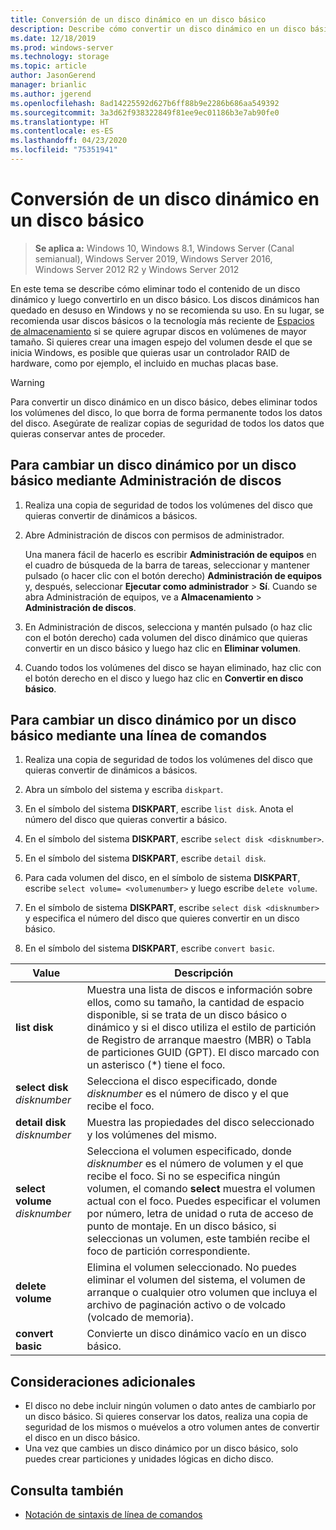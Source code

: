 ```yaml
---
title: Conversión de un disco dinámico en un disco básico
description: Describe cómo convertir un disco dinámico en un disco básico.
ms.date: 12/18/2019
ms.prod: windows-server
ms.technology: storage
ms.topic: article
author: JasonGerend
manager: brianlic
ms.author: jgerend
ms.openlocfilehash: 8ad14225592d627b6ff88b9e2286b686aa549392
ms.sourcegitcommit: 3a3d62f938322849f81ee9ec01186b3e7ab90fe0
ms.translationtype: HT
ms.contentlocale: es-ES
ms.lasthandoff: 04/23/2020
ms.locfileid: "75351941"
---
```

# <a name="change-a-dynamic-disk-back-to-a-basic-disk"></a>Conversión de un disco dinámico en un disco básico

> **Se aplica a:** Windows 10, Windows 8.1, Windows Server (Canal semianual), Windows Server 2019, Windows Server 2016, Windows Server 2012 R2 y Windows Server 2012

En este tema se describe cómo eliminar todo el contenido de un disco dinámico y luego convertirlo en un disco básico. Los discos dinámicos han quedado en desuso en Windows y no se recomienda su uso. En su lugar, se recomienda usar discos básicos o la tecnología más reciente de [Espacios de almacenamiento](https://support.microsoft.com/help/12438/windows-10-storage-spaces) si se quiere agrupar discos en volúmenes de mayor tamaño. Si quieres crear una imagen espejo del volumen desde el que se inicia Windows, es posible que quieras usar un controlador RAID de hardware, como por ejemplo, el incluido en muchas placas base.

> [!WARNING]
> Para convertir un disco dinámico en un disco básico, debes eliminar todos los volúmenes del disco, lo que borra de forma permanente todos los datos del disco. Asegúrate de realizar copias de seguridad de todos los datos que quieras conservar antes de proceder.

## <a name="to-change-a-dynamic-disk-back-to-a-basic-disk-by-using-disk-management"></a>Para cambiar un disco dinámico por un disco básico mediante Administración de discos

1.  Realiza una copia de seguridad de todos los volúmenes del disco que quieras convertir de dinámicos a básicos.

2. Abre Administración de discos con permisos de administrador.

   Una manera fácil de hacerlo es escribir **Administración de equipos** en el cuadro de búsqueda de la barra de tareas, seleccionar y mantener pulsado (o hacer clic con el botón derecho) **Administración de equipos** y, después, seleccionar **Ejecutar como administrador** > **Sí**. Cuando se abra Administración de equipos, ve a **Almacenamiento** > **Administración de discos**.

2.  En Administración de discos, selecciona y mantén pulsado (o haz clic con el botón derecho) cada volumen del disco dinámico que quieras convertir en un disco básico y luego haz clic en **Eliminar volumen**.

3.  Cuando todos los volúmenes del disco se hayan eliminado, haz clic con el botón derecho en el disco y luego haz clic en **Convertir en disco básico**.

## <a name="to-change-a-dynamic-disk-back-to-a-basic-disk-by-using-a-command-line"></a>Para cambiar un disco dinámico por un disco básico mediante una línea de comandos

1.  Realiza una copia de seguridad de todos los volúmenes del disco que quieras convertir de dinámicos a básicos.

2.  Abra un símbolo del sistema y escriba `diskpart`.

3.  En el símbolo del sistema **DISKPART**, escribe `list disk`. Anota el número del disco que quieras convertir a básico.

4.  En el símbolo del sistema **DISKPART**, escribe `select disk <disknumber>`.

5.  En el símbolo del sistema **DISKPART**, escribe `detail disk`.

6.  Para cada volumen del disco, en el símbolo de sistema **DISKPART**, escribe `select volume= <volumenumber>` y luego escribe `delete volume`.

7.  En el símbolo de sistema **DISKPART**, escribe `select disk <disknumber>` y especifica el número del disco que quieres convertir en un disco básico.

8.  En el símbolo del sistema **DISKPART**, escribe `convert basic`.

| Value  | Descripción |
| --- | --- |
| **list disk**                         | Muestra una lista de discos e información sobre ellos, como su tamaño, la cantidad de espacio disponible, si se trata de un disco básico o dinámico y si el disco utiliza el estilo de partición de Registro de arranque maestro (MBR) o Tabla de particiones GUID (GPT). El disco marcado con un asterisco (*) tiene el foco. |
| **select disk** <em>disknumber</em>   | Selecciona el disco especificado, donde <em>disknumber</em> es el número de disco y el que recibe el foco.  |
| **detail disk** <em>disknumber</em>   | Muestra las propiedades del disco seleccionado y los volúmenes del mismo.  |
| **select volume** <em>disknumber</em> | Selecciona el volumen especificado, donde <em>disknumber</em> es el número de volumen y el que recibe el foco. Si no se especifica ningún volumen, el comando **select** muestra el volumen actual con el foco. Puedes especificar el volumen por número, letra de unidad o ruta de acceso de punto de montaje. En un disco básico, si seleccionas un volumen, este también recibe el foco de partición correspondiente. |
| **delete volume**                     | Elimina el volumen seleccionado. No puedes eliminar el volumen del sistema, el volumen de arranque o cualquier otro volumen que incluya el archivo de paginación activo o de volcado (volcado de memoria). |
| **convert basic** | Convierte un disco dinámico vacío en un disco básico.  |

## <a name="additional-considerations"></a>Consideraciones adicionales

-   El disco no debe incluir ningún volumen o dato antes de cambiarlo por un disco básico. Si quieres conservar los datos, realiza una copia de seguridad de los mismos o muévelos a otro volumen antes de convertir el disco en un disco básico.
-   Una vez que cambies un disco dinámico por un disco básico, solo puedes crear particiones y unidades lógicas en dicho disco.

## <a name="see-also"></a>Consulta también

-   [Notación de sintaxis de línea de comandos](https://technet.microsoft.com/library/cc742449(v=ws.11).aspx)